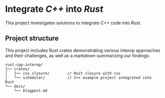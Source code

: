 # Integrate *C++* into *Rust*

This project investigates solutions to integrate *C++* code into *Rust*.

## Project structure

This project includes Rust crates demonstrating various interop approaches and their challenges, as well as a markdown summarizing our findings:

```
rust-cpp-interop/
├── crates/
│   ├── cxx_closure/        // Rust closure with cxx
│   └── scheduler/          // C++ example project integrated into Rust
└── docs/
    └── blogpost.md 
```
